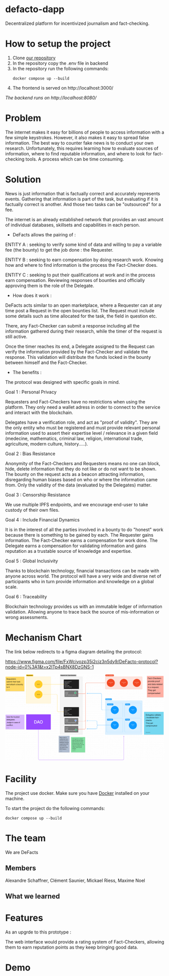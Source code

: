 # defacto-dapp
Decentralized platform for incentivized journalism and fact-checking.

# How to setup the project
1) Clone [our repository][0]
2) In the repository copy the .env file in backend
3) In the repository run the following commands:
    ```
    docker compose up --build
    ```
4) The frontend is served on http://localhost:3000/

*The backend runs on http://localhost:8080/*

# Problem
The internet makes it easy for billions of people to access information with a few simple keystrokes. However, it also makes it easy to spread false information.
The best way to counter fake news is to conduct your own research.
Unfortunately, this requires learning  how to evaluate sources of information, where to find reputable information, and where to look for fact-checking tools. A process which can be time consuming.


# Solution

News is just information that is factually correct and accurately represents events. Gathering that information is part of the task, but evaluating if it is factually correct is another. And those two tasks can be "outsourced" for a fee.

The internet is an already established network that provides an vast amount of individual databases, skillsets and capabilities in each person.

- DeFacts allows the pairing of :

 ENTITY A : seeking to verify some kind of data and willing to pay a variable fee (the bounty) to get the job done : the Requester.

ENTITY B : seeking to earn compensation by doing research work. Knowing how and where to find information is the process the Fact-Checker does.

ENTITY C : seeking to put their qualifications at work and in the process earn compensation. Reviewing responses of bounties and officially approving them is the role of the Delegate.

- How does it work : 

DeFacts acts similar to an open marketplace, where a Requester can at any time post a Request in the open bounties list.
The Request must include some details such as time allocated for the task, the field in question etc.

There, any Fact-Checker can submit a response including all the information gathered during their research, while the timer of the request is still active.

Once the timer reaches its end, a Delegate assigned to the Request can verify the information provided by the Fact-Checker and validate the response. This validation will distribute the funds locked in the bounty between himself and the Fact-Checker.

- The benefits :

The protocol was designed with specific goals in mind.

Goal 1 : Personal Privacy 

Requesters and Fact-Checkers have no restrictions when using the platform. They only need a wallet adress in order to connect to the service and interact with the blockchain.

Delegates have a verification role, and act as "proof of validity". They are the only entity who must be registered and must provide relevant personal information used to assert their expertise level / relevance in a given field (medecine, mathematics, criminal law, religion, international trade, agriculture, modern culture, history.....).

Goal 2 : Bias Resistance

Anonymity of the Fact-Checkers and Requesters means no one can block, hide, delete information that they do not like or do not want to be shown. The bounty on the request acts as a beacon attracting information, disregarding human biases based on who or where the information came from. Only the validity of the data (evaluated by the Delegates) matter.

Goal 3 : Censorship Resistance

We use multiple IPFS endpoints, and we encourage end-user to take custody of their own files.

Goal 4 : Include Financial Dynamics

It is in the interest of all the parties involved in a bounty to do "honest" work because there is something to be gained by each.
The Requester gains information.
The Fact-Checker earns a compensation for work done.
The Delegate earns a compensation for validating information and gains reputation as a trustable source of knowledge and expertise.

Goal 5 : Global Inclusivity

Thanks to blockchain technology, financial transactions can be made with anyone across world. The protocol will have a very wide and diverse net of participants who in turn provide information and knowledge on a global scale.

Goal 6 : Traceability

Blockchain technology provides us with an immutable ledger of information validation. Allowing anyone to trace back the source of mis-information or wrong assessments.


# Mechanism Chart

The link below redirects to a figma diagram detailing the protocol: 


https://www.figma.com/file/FxWcivozp35j2cjz3n5dy9/DeFacto-protocol?node-id=0%3A1&t=x2ITp4sBNX8DzGNS-1

<img title="a title" alt="Alt text" src="./Diagram.png">




# Facility
The project use docker. Make sure you have [Docker][1] installed on your machine.

To start the project do the following commands:
```
docker compose up --build
``` 
# The team
We are DeFacts

## Members
Alexandre Schaffner, Clément Saunier, Mickael Riess, Maxime Noel

## What we learned

# Features

As an upgrde to this prototype :

The web interface would provide a rating system of Fact-Checkers, allowing them to earn reputation points as they keep bringing good data.

# Demo

[0]: git@github.com:clement4saunier/defacto-dapp.git
[1]: https://docs.docker.com/engine/install/
